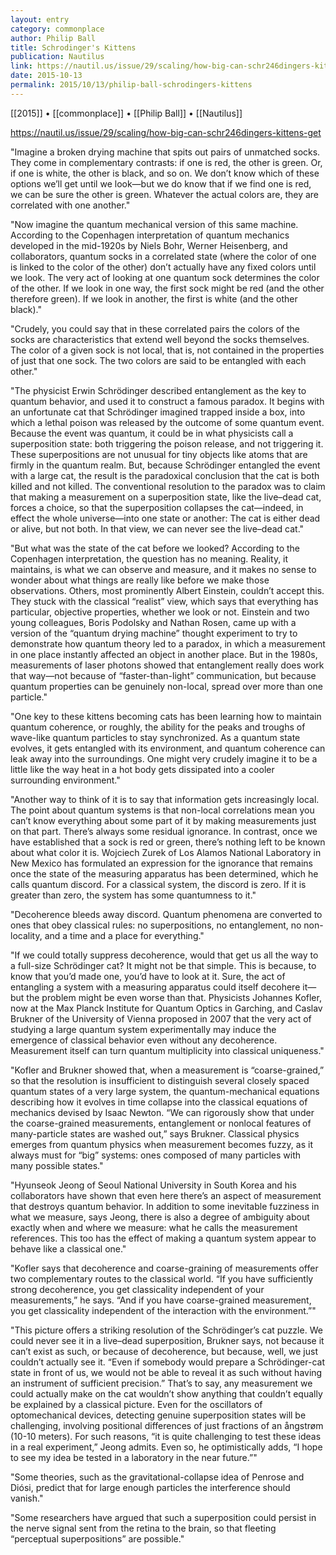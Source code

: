```yaml
---
layout: entry
category: commonplace
author: Philip Ball
title: Schrodinger's Kittens
publication: Nautilus
link: https://nautil.us/issue/29/scaling/how-big-can-schr246dingers-kittens-get
date: 2015-10-13
permalink: 2015/10/13/philip-ball-schrodingers-kittens
---
```


[[2015]] • [[commonplace]] • [[Philip Ball]] • [[Nautilus]]

https://nautil.us/issue/29/scaling/how-big-can-schr246dingers-kittens-get

"Imagine a broken drying machine that spits out pairs of unmatched socks. They come in complementary contrasts: if one is red, the other is green. Or, if one is white, the other is black, and so on. We don’t know which of these options we’ll get until we look—but we do know that if we find one is red, we can be sure the other is green. Whatever the actual colors are, they are correlated with one another."
 
"Now imagine the quantum mechanical version of this same machine. According to the Copenhagen interpretation of quantum mechanics developed in the mid-1920s by Niels Bohr, Werner Heisenberg, and collaborators, quantum socks in a correlated state (where the color of one is linked to the color of the other) don’t actually have any fixed colors until we look. The very act of looking at one quantum sock determines the color of the other. If we look in one way, the first sock might be red (and the other therefore green). If we look in another, the first is white (and the other black)."

"Crudely, you could say that in these correlated pairs the colors of the socks are characteristics that extend well beyond the socks themselves. The color of a given sock is not local, that is, not contained in the properties of just that one sock. The two colors are said to be entangled with each other."

"The physicist Erwin Schrödinger described entanglement as the key to quantum behavior, and used it to construct a famous paradox. It begins with an unfortunate cat that Schrödinger imagined trapped inside a box, into which a lethal poison was released by the outcome of some quantum event. Because the event was quantum, it could be in what physicists call a superposition state: both triggering the poison release, and not triggering it. These superpositions are not unusual for tiny objects like atoms that are firmly in the quantum realm. But, because Schrödinger entangled the event with a large cat, the result is the paradoxical conclusion that the cat is both killed and not killed. The conventional resolution to the paradox was to claim that making a measurement on a superposition state, like the live–dead cat, forces a choice, so that the superposition collapses the cat—indeed, in effect the whole universe—into one state or another: The cat is either dead or alive, but not both. In that view, we can never see the live–dead cat."

"But what was the state of the cat before we looked? According to the Copenhagen interpretation, the question has no meaning. Reality, it maintains, is what we can observe and measure, and it makes no sense to wonder about what things are really like before we make those observations. Others, most prominently Albert Einstein, couldn’t accept this. They stuck with the classical “realist” view, which says that everything has particular, objective properties, whether we look or not. Einstein and two young colleagues, Boris Podolsky and Nathan Rosen, came up with a version of the “quantum drying machine” thought experiment to try to demonstrate how quantum theory led to a paradox, in which a measurement in one place instantly affected an object in another place. But in the 1980s, measurements of laser photons showed that entanglement really does work that way—not because of “faster-than-light” communication, but because quantum properties can be genuinely non-local, spread over more than one particle."

"One key to these kittens becoming cats has been learning how to maintain quantum coherence, or roughly, the ability for the peaks and troughs of wave-like quantum particles to stay synchronized. As a quantum state evolves, it gets entangled with its environment, and quantum coherence can leak away into the surroundings. One might very crudely imagine it to be a little like the way heat in a hot body gets dissipated into a cooler surrounding environment."

"Another way to think of it is to say that information gets increasingly local. The point about quantum systems is that non-local correlations mean you can’t know everything about some part of it by making measurements just on that part. There’s always some residual ignorance. In contrast, once we have established that a sock is red or green, there’s nothing left to be known about what color it is. Wojciech Zurek of Los Alamos National Laboratory in New Mexico has formulated an expression for the ignorance that remains once the state of the measuring apparatus has been determined, which he calls quantum discord. For a classical system, the discord is zero. If it is greater than zero, the system has some quantumness to it."

"Decoherence bleeds away discord. Quantum phenomena are converted to ones that obey classical rules: no superpositions, no entanglement, no non-locality, and a time and a place for everything."

"If we could totally suppress decoherence, would that get us all the way to a full-size Schrödinger cat? It might not be that simple. This is because, to know that you’d made one, you’d have to look at it. Sure, the act of entangling a system with a measuring apparatus could itself decohere it—but the problem might be even worse than that. Physicists Johannes Kofler, now at the Max Planck Institute for Quantum Optics in Garching, and Caslav Brukner of the University of Vienna proposed in 2007 that the very act of studying a large quantum system experimentally may induce the emergence of classical behavior even without any decoherence. Measurement itself can turn quantum multiplicity into classical uniqueness."

"Kofler and Brukner showed that, when a measurement is “coarse-grained,” so that the resolution is insufficient to distinguish several closely spaced quantum states of a very large system, the quantum-mechanical equations describing how it evolves in time collapse into the classical equations of mechanics devised by Isaac Newton. “We can rigorously show that under the coarse-grained measurements, entanglement or nonlocal features of many-particle states are washed out,” says Brukner. Classical physics emerges from quantum physics when measurement becomes fuzzy, as it always must for “big” systems: ones composed of many particles with many possible states."

"Hyunseok Jeong of Seoul National University in South Korea and his collaborators have shown that even here there’s an aspect of measurement that destroys quantum behavior. In addition to some inevitable fuzziness in what we measure, says Jeong, there is also a degree of ambiguity about exactly when and where we measure: what he calls the measurement references. This too has the effect of making a quantum system appear to behave like a classical one."

"Kofler says that decoherence and coarse-graining of measurements offer two complementary routes to the classical world. “If you have sufficiently strong decoherence, you get classicality independent of your measurements,” he says. “And if you have coarse-grained measurement, you get classicality independent of the interaction with the environment.”"

"This picture offers a striking resolution of the Schrödinger’s cat puzzle. We could never see it in a live–dead superposition, Brukner says, not because it can’t exist as such, or because of decoherence, but because, well, we just couldn’t actually see it. “Even if somebody would prepare a Schrödinger-cat state in front of us, we would not be able to reveal it as such without having an instrument of sufficient precision.” That’s to say, any measurement we could actually make on the cat wouldn’t show anything that couldn’t equally be explained by a classical picture. Even for the oscillators of optomechanical devices, detecting genuine superposition states will be challenging, involving positional differences of just fractions of an ångstrøm (10-10 meters). For such reasons, “it is quite challenging to test these ideas in a real experiment,” Jeong admits. Even so, he optimistically adds, “I hope to see my idea be tested in a laboratory in the near future.”"

"Some theories, such as the gravitational-collapse idea of Penrose and Diósi, predict that for large enough particles the interference should vanish."

"Some researchers have argued that such a superposition could persist in the nerve signal sent from the retina to the brain, so that fleeting “perceptual superpositions” are possible."

